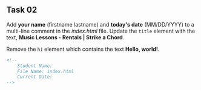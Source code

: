 ## Task 02
Add **your name** (firstname lastname) and **today's date** (MM/DD/YYYY) to a multi-line comment in the *index.html* file.  Update the `title` element with the text, **Music Lessons - Rentals | Strike a Chord**.

Remove the `h1` element which contains the text **Hello, world!**. 

```html
<!--
	Student Name: 
	File Name: index.html
	Current Date:
-->
```